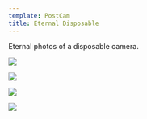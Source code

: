 ```yaml
---
template: PostCam
title: Eternal Disposable
---
```

Eternal photos of a disposable camera.

![](https://ucarecdn.com/c8adc6c6-a095-4c5e-bd02-977f97481e53/)

<div class="img-row">

![](https://ucarecdn.com/b0b8f2cb-09c1-41e9-8703-b068f7801331/)

![](https://ucarecdn.com/078fec81-25f0-4e0f-bd97-2b43826f3661/)

</div>

![](https://ucarecdn.com/e94cfe44-57b9-4034-b712-7eb2852cdb3b/)